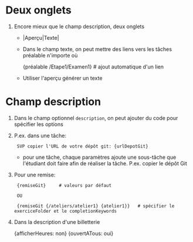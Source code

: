 # Deux onglets

1. Encore mieux que le champ description, deux onglets
    * |Aperçu|Texte|
    * Dans le champ texte, on peut mettre des liens vers les tâches préalable n'importe où

        {préalable /Etape1/Examen1}      # ajout automatique d'un lien

    * Utiliser l'aperçu générer un texte


# Champ description

1. Dans le champ optionnel `description`, on peut ajouter du code pour spécifier les options

1. P.ex. dans une tâche:

        SVP copier l'URL de votre dépôt git: {urlDepotGit}


    *  pour une tâche, chaque paramètres ajoute une sous-tâche que l'étudiant doit
       faire afin de réaliser la tâche. P.ex. copier le dépôt Git

1. Pour une remise:

        {remiseGit}     # valeurs par défaut

        OU

        {remiseGit {/ateliers/atelier1} {atelier1}}   # spécifier le exerciceFolder et le completionKeywords


1. Dans la description d'une billetterie

    {afficherHeures: non}
    {ouvertATous: oui}

